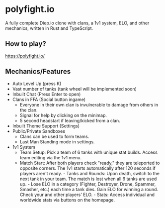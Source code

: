 # polyfight.io

A fully complete Diep.io clone with clans, a 1v1 system, ELO, and other mechanics, written in Rust and TypeScript.

## How to play?

https://polyfight.io/

## Mechanics/Features
- Auto Level Up (press K)
- Vast number of tanks (tank wheel will be implemented soon)
- Inbuilt Chat (Press Enter to open)
- Clans in FFA (Social button ingame)
    - Everyone in their own clan is invulnerable to damage from others in the clan.
    - Signal for help by clicking on the minimap.
    - 5 second headstart if leaving/kicked from a clan.
- Inbuilt Theme Support (Settings)
- Public/Private Sandboxes
     - Clans can be used to form teams.
     - Last Man Standing mode in settings.
- 1v1 System
     - Team Setup: Pick a team of 6 tanks with unique stat builds. Access team editing via the 1v1 menu.
     - Match Start: After both players check "ready," they are teleported to opposite corners. The 1v1 starts automatically after 120 seconds if players aren't ready.
      - Tanks and Rounds: Upon death, switch to the next tank in your team. The match is lost when all 6 tanks are used up.
      - Lose ELO in a category (Fighter, Destroyer, Drone, Spammer, Smasher, etc.) each time a tank dies. Gain ELO for winning a round. Check your and other players' ELO.
      - Stats: Access individual and worldwide stats via buttons on the homepage.